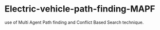 # Electric-vehicle-path-finding-MAPF
use of Multi Agent Path finding and Conflict Based Search technique.
